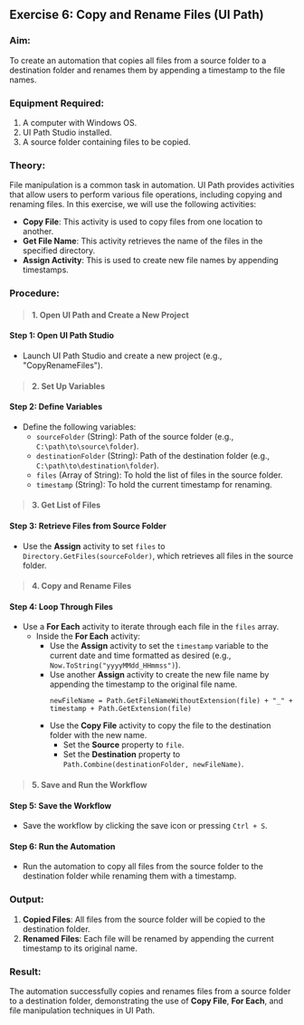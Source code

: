 ## Exercise 6: Copy and Rename Files (UI Path)

### Aim:
To create an automation that copies all files from a source folder to a destination folder and renames them by appending a timestamp to the file names.

### Equipment Required:
1. A computer with Windows OS.
2. UI Path Studio installed.
3. A source folder containing files to be copied.

### Theory:
File manipulation is a common task in automation. UI Path provides activities that allow users to perform various file operations, including copying and renaming files. In this exercise, we will use the following activities:

- **Copy File**: This activity is used to copy files from one location to another.
- **Get File Name**: This activity retrieves the name of the files in the specified directory.
- **Assign Activity**: This is used to create new file names by appending timestamps.

### Procedure:

>#### 1. **Open UI Path and Create a New Project**
#### Step 1: Open UI Path Studio
- Launch UI Path Studio and create a new project (e.g., "CopyRenameFiles").

>#### 2. **Set Up Variables**
#### Step 2: Define Variables
- Define the following variables:
  - `sourceFolder` (String): Path of the source folder (e.g., `C:\path\to\source\folder`).
  - `destinationFolder` (String): Path of the destination folder (e.g., `C:\path\to\destination\folder`).
  - `files` (Array of String): To hold the list of files in the source folder.
  - `timestamp` (String): To hold the current timestamp for renaming.

>#### 3. **Get List of Files**
#### Step 3: Retrieve Files from Source Folder
- Use the **Assign** activity to set `files` to `Directory.GetFiles(sourceFolder)`, which retrieves all files in the source folder.

>#### 4. **Copy and Rename Files**
#### Step 4: Loop Through Files
- Use a **For Each** activity to iterate through each file in the `files` array.
  - Inside the **For Each** activity:
    - Use the **Assign** activity to set the `timestamp` variable to the current date and time formatted as desired (e.g., `Now.ToString("yyyyMMdd_HHmmss")`).
    - Use another **Assign** activity to create the new file name by appending the timestamp to the original file name.
      ```VB
      newFileName = Path.GetFileNameWithoutExtension(file) + "_" + timestamp + Path.GetExtension(file)
      ```
    - Use the **Copy File** activity to copy the file to the destination folder with the new name.
      - Set the **Source** property to `file`.
      - Set the **Destination** property to `Path.Combine(destinationFolder, newFileName)`.

>#### 5. **Save and Run the Workflow**
#### Step 5: Save the Workflow
- Save the workflow by clicking the save icon or pressing `Ctrl + S`.

#### Step 6: Run the Automation
- Run the automation to copy all files from the source folder to the destination folder while renaming them with a timestamp.

### Output:
1. **Copied Files**: All files from the source folder will be copied to the destination folder.
2. **Renamed Files**: Each file will be renamed by appending the current timestamp to its original name.

### Result:
The automation successfully copies and renames files from a source folder to a destination folder, demonstrating the use of **Copy File**, **For Each**, and file manipulation techniques in UI Path.
